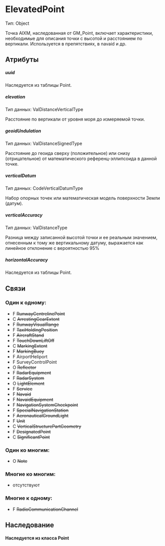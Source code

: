 ElevatedPoint
====
Тип: Object

Точка AIXM, наследованная от GM_Point, включает характеристики, необходимые для описания точки с высотой и расстоянием по вертикали.
Используется в препятствиях, в navaid и др.

## Атрибуты

##### uuid

Наследуетcя из таблицы Point.

##### elevation
Тип данных: ValDistanceVerticalType

Расстояние по вертикали от уровня моря до измеряемой точки.

##### geoidUndulation
Тип данных: ValDistanceSignedType

Расстояние до геоида сверху (положительное) или снизу (отрицательное) от математического референц-эллипсоида в данной точке.

##### verticalDatum
Тип данных: CodeVerticalDatumType

Набор опорных точек или математическая модель поверхности Земли (датум).

##### verticalAccuracy
Тип данных: ValDistanceType

Разница между записанной высотой точки и ее реальным значением, отнесенным к тому же вертикальному датуму, выражается как линейное отклонение с вероятностью 95%

##### horizontalAccuracy

Наследуетcя из таблицы Point.

## Связи

### Один к одному:

- F ~~RunwayCentrelinePoint~~
- C ~~ArrestingGearExtent~~
- F ~~RunwayVisualRange~~
- F ~~TaxiHoldingPosition~~
- F ~~AircraftStand~~
- F ~~TouchDownLiftOff~~
- C ~~MarkingExtent~~
- F ~~MarkingBuoy~~
- F AirportHeliport
- F SurveyControlPoint
- O ~~Reflector~~
- F ~~RadarEquipment~~
- F ~~RadarSystem~~
- O ~~LightElement~~
- F ~~Service~~
- F ~~Navaid~~
- F ~~NavaidEquipment~~
- F ~~NavigationSystemCheckpoint~~
- F ~~SpecialNavigationStation~~
- F ~~AeronauticalGroundLight~~
- F ~~Unit~~
- C ~~VerticalStructurePartGeometry~~
- F ~~DesignatedPoint~~
- C ~~SignificantPoint~~

### Один ко многим:

- O ~~Note~~

### Многие ко многим:

- отсутствуют

### Многие к одному:

- F ~~RadioCommunicationChannel~~


## Наследование

#### Наследуется из класса Point
